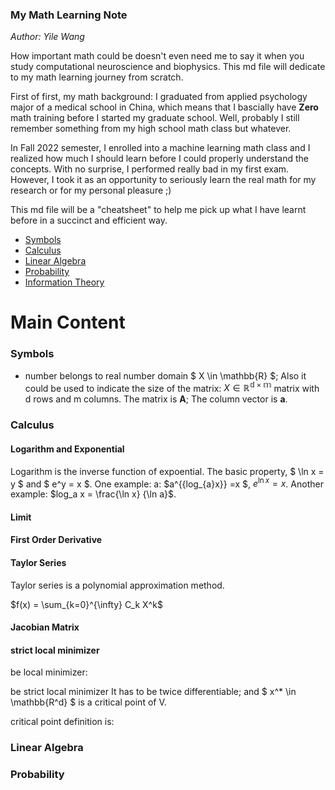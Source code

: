 ### My Math Learning Note

*Author: Yile Wang*

How important math could be doesn't even need me to say it when you study computational neuroscience and biophysics. This md file will dedicate to my math learning journey from scratch.

First of first, my math background: I graduated from applied psychology major of a medical school in China, which means that I bascially have **Zero** math training before I started my graduate school. Well, probably I still remember something from my high school math class but whatever. 

In Fall 2022 semester, I enrolled into a machine learning math class and I realized how much I should learn before I could properly understand the concepts. With no surprise, I performed really bad in my first exam. However, I took it as an opportunity to seriously learn the real math for my research or for my personal pleasure ;)

This md file will be a "cheatsheet" to help me pick up what I have learnt before in a succinct and efficient way. 

* [Symbols](###Symbols)
* [Calculus](###Calculus)
* [Linear Algebra]()
* [Probability]()
* [Information Theory]()




# Main Content

### Symbols

- number belongs to real number domain
$ X \in \mathbb{R} $; Also it could be used to indicate the size of the matrix: $X \in \mathbb{R^{d \times m}}$ matrix with d rows and m columns. The matrix is $\mathbf{A}$; The column vector is $\mathbf{a}$. 






### Calculus

#### Logarithm and Exponential

Logarithm is the inverse function of expoential. The basic property, $ \ln x = y $ 
and 
$ e^y = x $. 
One example: a: $a^{{log_{a}x}} =x $, 
$e^{\ln x} = x$. 
Another example: $log_a x = \frac{\ln x}  {\ln a}$. 

#### Limit


#### First Order Derivative


#### Taylor Series

Taylor series is a polynomial approximation method.

$f(x) = \sum_{k=0}^{\infty} C_k X^k$


#### Jacobian Matrix


#### strict local minimizer

be local minimizer: 

be strict local minimizer
It has to be twice differentiable; and
$ x^* \in \mathbb{R^d} $ 
is a critical point of V.

critical point definition is: 


### Linear Algebra

### Probability

